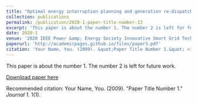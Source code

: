 ```yaml
---
title: "Optimal energy interruption planning and generation re-dispatch for improving reliability during contingencies"
collection: publications
permalink: /publication/2020-1-paper-title-number-13
excerpt: 'This paper is about the number 1. The number 2 is left for future work.'
date: 2020-1
venue: '2020 IEEE Power &amp; Energy Society Innovative Smart Grid Technologies Conference (ISGT)'
paperurl: 'http://academicpages.github.io/files/paper3.pdf'
citation: 'Your Name, You. (2009). &quot;Paper Title Number 1.&quot; <i>Journal 1</i>. 1(1).'
---
```

This paper is about the number 1. The number 2 is left for future work.

[Download paper here](http://academicpages.github.io/files/paper3.pdf)

Recommended citation: Your Name, You. (2009). "Paper Title Number 1." <i>Journal 1</i>. 1(1).